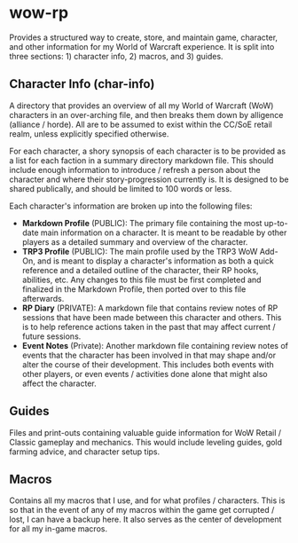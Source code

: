 # wow-rp

Provides a structured way to create, store, and maintain game, character, and other information for my World of Warcraft experience. It is split into three sections: 1) character info, 2) macros, and 3) guides.

## Character Info (char-info)
A directory that provides an overview of all my World of Warcraft (WoW) characters in an over-arching file, and then breaks them down by alligence (alliance / horde). All are to be assumed to exist within the CC/SoE retail realm, unless explicitly specified otherwise.

For each character, a shory synopsis of each character is to be provided as a list for each faction in a summary directory markdown file. This should include enough information to introduce / refresh a person about the character and where their story-progression currently is. It is designed to be shared publically, and should be limited to 100 words or less.

Each character's information are broken up into the following files:

- **Markdown Profile** (PUBLIC): The primary file containing the most up-to-date main information on a character. It is meant to be readable by other players as a detailed summary and overview of the character.
- **TRP3 Profile** (PUBLIC): The main profile used by the TRP3 WoW Add-On, and is meant to display a character's information as both a quick reference and a detailed outline of the character, their RP hooks, abilities, etc. Any changes to this file must be first completed and finalized in the Markdown Profile, then ported over to this file afterwards.
- **RP Diary** (PRIVATE): A markdown file that contains review notes of RP sessions that have been made between this character and others. This is to help reference actions taken in the past that may affect current / future sessions.
- **Event Notes** (Private): Another markdown file containing review notes of events that the character has been involved in that may shape and/or alter the course of their development. This includes both events with other players, or even events / activities done alone that might also affect the character.

## Guides
Files and print-outs containing valuable guide information for WoW Retail / Classic gameplay and mechanics. This would include leveling guides, gold farming advice, and character setup tips.

## Macros
Contains all my macros that I use, and for what profiles / characters. This is so that in the event of any of my macros within the game get corrupted / lost, I can have a backup here. It also serves as the center of development for all my in-game macros.
